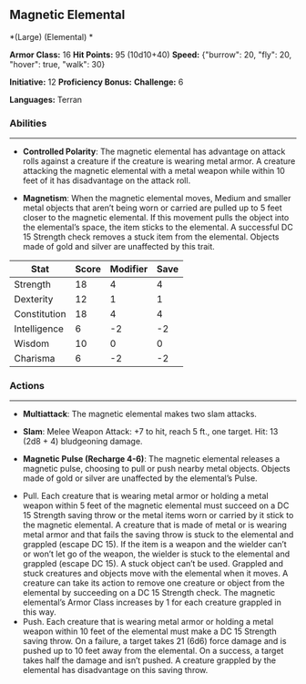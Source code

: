 ## Magnetic Elemental
*(Large) (Elemental) *

**Armor Class:** 16
**Hit Points:** 95 (10d10+40)
**Speed:** {"burrow": 20, "fly": 20, "hover": true, "walk": 30}

**Initiative:** 12
**Proficiency Bonus:**
**Challenge:** 6

**Languages:** Terran

### Abilities
 --- 
- **Controlled Polarity**: The magnetic elemental has advantage on attack rolls against a creature if the creature is wearing metal armor. A creature attacking the magnetic elemental with a metal weapon while within 10 feet of it has disadvantage on the attack roll.

- **Magnetism**: When the magnetic elemental moves, Medium and smaller metal objects that aren’t being worn or carried are pulled up to 5 feet closer to the magnetic elemental. If this movement pulls the object into the elemental’s space, the item sticks to the elemental. A successful DC 15 Strength check removes a stuck item from the elemental. Objects made of gold and silver are unaffected by this trait.



| Stat | Score | Modifier | Save |
| ---- | ---- | ---- | ---- |
| Strength | 18 | 4 | 4 |
| Dexterity | 12 | 1 | 1 |
| Constitution | 18 | 4 | 4 |
| Intelligence | 6 | -2 | -2 |
| Wisdom | 10 | 0 | 0 |
| Charisma | 6 | -2 | -2 |

### Actions
 --- 
- **Multiattack**: The magnetic elemental makes two slam attacks.

- **Slam**: Melee Weapon Attack: +7 to hit, reach 5 ft., one target. Hit: 13 (2d8 + 4) bludgeoning damage.

- **Magnetic Pulse (Recharge 4-6)**: The magnetic elemental releases a magnetic pulse, choosing to pull or push nearby metal objects. Objects made of gold or silver are unaffected by the elemental’s Pulse. 
* Pull. Each creature that is wearing metal armor or holding a metal weapon within 5 feet of the magnetic elemental must succeed on a DC 15 Strength saving throw or the metal items worn or carried by it stick to the magnetic elemental. A creature that is made of metal or is wearing metal armor and that fails the saving throw is stuck to the elemental and grappled (escape DC 15). If the item is a weapon and the wielder can’t or won’t let go of the weapon, the wielder is stuck to the elemental and grappled (escape DC 15). A stuck object can’t be used. Grappled and stuck creatures and objects move with the elemental when it moves. A creature can take its action to remove one creature or object from the elemental by succeeding on a DC 15 Strength check. The magnetic elemental’s Armor Class increases by 1 for each creature grappled in this way. 
* Push. Each creature that is wearing metal armor or holding a metal weapon within 10 feet of the elemental must make a DC 15 Strength saving throw. On a failure, a target takes 21 (6d6) force damage and is pushed up to 10 feet away from the elemental. On a success, a target takes half the damage and isn’t pushed. A creature grappled by the elemental has disadvantage on this saving throw.

